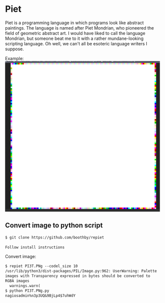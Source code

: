 # Piet

Piet is a programming language in which programs look like abstract paintings. The language is named after Piet Mondrian, who pioneered the field of geometric abstract art. I would have liked to call the language Mondrian, but someone beat me to it with a rather mundane-looking scripting language. Oh well, we can't all be esoteric language writers I suppose.

Example:
![Piet](images/piet.png)

## Convert image to python script

```console
$ git clone https://github.com/boothby/repiet

Follow install instructions
```

Convert image:

```console
$ repiet PI3T.PNg --codel_size 10                                                                                                                                
/usr/lib/python3/dist-packages/PIL/Image.py:962: UserWarning: Palette images with Transparency expressed in bytes should be converted to RGBA images                                          
  warnings.warn(                                                                                                                                                                              
$ python PI3T.PNg.py                                                                                                                                             
nagiosadmin%n3p3UQ&9BjLp4$7uhWdY
```
